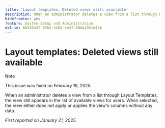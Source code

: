 ```yaml
---
title: 'Layout templates: Deleted views still available'
description: When an administrator deletes a view from a list through Layout Templates, the view still appears in the list of available views for users. When selected, the view either does not apply or applies the views columns without any data.
hidefromtoc: yes
feature: System Setup and Administration
exl-id: bb330a3f-976d-4262-be3f-50da2961e45b
---
```

# Layout templates: Deleted views still available

>[!NOTE]
>
>This issue was fixed on February 19, 2025.

When an administrator deletes a view from a list through Layout Templates, the view still appears in the list of available views for users. When selected, the view either does not apply or applies the view's columns without any data.

_First reported on January 21, 2025._
